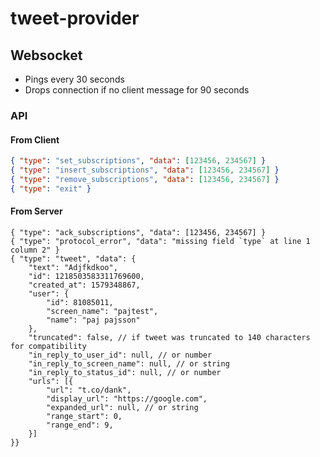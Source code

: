 # tweet-provider

## Websocket

- Pings every 30 seconds
- Drops connection if no client message for 90 seconds

### API

#### From Client

```json
{ "type": "set_subscriptions", "data": [123456, 234567] }
{ "type": "insert_subscriptions", "data": [123456, 234567] }
{ "type": "remove_subscriptions", "data": [123456, 234567] }
{ "type": "exit" }
```

#### From Server

```json5
{ "type": "ack_subscriptions", "data": [123456, 234567] }
{ "type": "protocol_error", "data": "missing field `type` at line 1 column 2" }
{ "type": "tweet", "data": {
    "text": "Adjfkdkoo",
    "id": 1218503583311769600,
    "created_at": 1579348867,
    "user": {
        "id": 81085011,
        "screen_name": "pajtest",
        "name": "paj pajsson"
    },
    "truncated": false, // if tweet was truncated to 140 characters for compatibility
    "in_reply_to_user_id": null, // or number
    "in_reply_to_screen_name": null, // or string
    "in_reply_to_status_id": null, // or number
    "urls": [{
        "url": "t.co/dank",
        "display_url": "https://google.com",
        "expanded_url": null, // or string
        "range_start": 0,
        "range_end": 9,
    }]
}}
```
